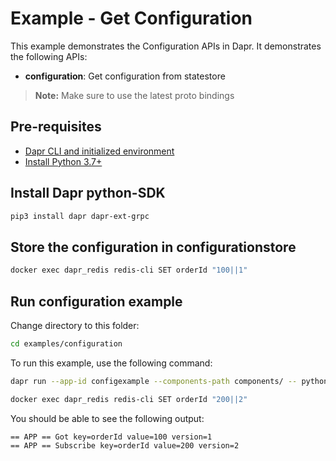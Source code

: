 # Example - Get Configuration

This example demonstrates the Configuration APIs in Dapr.
It demonstrates the following APIs:
- **configuration**: Get configuration from statestore

> **Note:** Make sure to use the latest proto bindings

## Pre-requisites

- [Dapr CLI and initialized environment](https://docs.dapr.io/getting-started)
- [Install Python 3.7+](https://www.python.org/downloads/)

## Install Dapr python-SDK

<!-- Our CI/CD pipeline automatically installs the correct version, so we can skip this step in the automation -->
```bash
pip3 install dapr dapr-ext-grpc
```

## Store the configuration in configurationstore 
<!-- STEP
name: Set configuration value
expected_stdout_lines:
  - "OK"
timeout_seconds: 10
-->

```bash
docker exec dapr_redis redis-cli SET orderId "100||1"
```

<!-- END_STEP -->

## Run configuration example

Change directory to this folder:
```bash
cd examples/configuration 
```

To run this example, use the following command:

<!-- STEP
name: Run get configuration example
expected_stdout_lines:
  - "== APP == Got key=orderId value=100 version=1"
background: true
sleep: 10
timeout_seconds: 50
-->

```bash
dapr run --app-id configexample --components-path components/ -- python3 configuration.py
```

```bash
docker exec dapr_redis redis-cli SET orderId "200||2"
```
<!-- END_STEP -->

You should be able to see the following output:
```
== APP == Got key=orderId value=100 version=1
== APP == Subscribe key=orderId value=200 version=2
```
